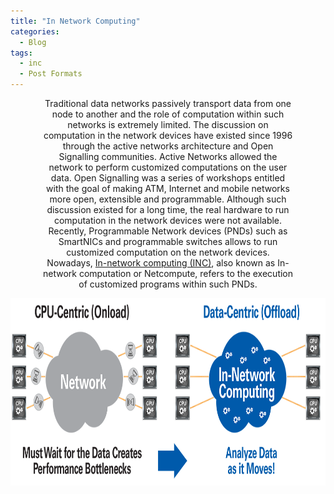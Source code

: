 ```yaml
---
title: "In Network Computing"
categories:
  - Blog
tags:
  - inc
  - Post Formats
---
```


<p align="center" style="font-size: 14px; width: 80%; margin: auto;">  
Traditional data networks passively transport data from one node to another and the role of computation within such networks is extremely limited. The discussion on computation in the network devices have existed since 1996 through the active networks architecture and Open Signalling communities. Active Networks allowed the network to perform customized computations on the user data. Open Signalling was a series of workshops entitled with the goal of making ATM, Internet and mobile networks more open, extensible and programmable. Although such discussion existed for a long time, the real hardware to run computation in the network devices were not available. Recently, Programmable Network devices (PNDs) such as SmartNICs and programmable switches allows to run customized computation on the network devices. Nowadays, <a href="https://www.sigarch.org/in-network-computing-draft/">In-network computing (INC)</a>, also known as In-network computation or Netcompute, refers to the execution of customized programs within such PNDs. 
  
</p>
<p align="center">
  <img src="/assets/images/inc.png" alt="In-network computing"  width="600" height="300" />
</p>
